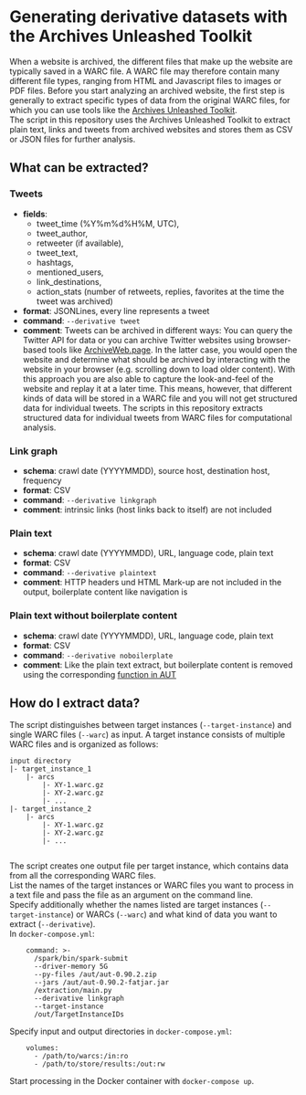 # Generating derivative datasets with the Archives Unleashed Toolkit
When a website is archived, the different files that make up the website are typically saved in a WARC file. A WARC
file may therefore contain many different file types, ranging from HTML and Javascript files to images or PDF files.
Before you start analyzing an archived website, the first step is generally to extract specific 
types of data from the original WARC files, for which you can use tools like the [Archives Unleashed Toolkit](https://archivesunleashed.org/).  
The script in this repository uses the Archives Unleashed Toolkit to extract plain text, links and tweets from archived
websites and stores them as CSV or JSON files for further analysis.

## What can be extracted?
### Tweets
* **fields**:
  * tweet_time (%Y%m%d%H%M, UTC),
  * tweet_author,
  * retweeter (if available),
  * tweet_text,
  * hashtags,
  * mentioned_users,
  * link_destinations,
  * action_stats (number of retweets, replies, favorites at the time the tweet was archived)
* **format**: JSONLines, every line represents a tweet
* **command**: `--derivative tweet`
* **comment**: Tweets can be archived in different ways: You can query the Twitter API for data or you can archive Twitter 
  websites using browser-based tools like [ArchiveWeb.page](https://archiveweb.page/). In the latter case, you would
  open the website and determine what should be archived by interacting with the website in your browser (e.g. scrolling down
  to load older content).
  With this approach you are also able to capture the look-and-feel of the website and replay it at a later time. This means,
  however, that different kinds of data will be stored in a WARC file and you will not get structured data for
  individual tweets. The scripts in this repository extracts structured data for individual tweets from WARC files for
  computational analysis.

### Link graph
* **schema**: crawl date (YYYYMMDD), source host, destination host, frequency
* **format**: CSV
* **command**: `--derivative linkgraph`
* **comment**: intrinsic links (host links back to itself) are not included

### Plain text
* **schema**: crawl date (YYYYMMDD), URL, language code, plain text
* **format**: CSV
* **command**: `--derivative plaintext`
* **comment**: HTTP headers und HTML Mark-up are not included in the output, boilerplate content like navigation is

### Plain text without boilerplate content
* **schema**: crawl date (YYYYMMDD), URL, language code, plain text
* **format**: CSV
* **command**: `--derivative noboilerplate`
* **comment**: Like the plain text extract, but boilerplate content is removed using the corresponding [function in AUT](https://aut.docs.archivesunleashed.org/docs/text-analysis#extract-plain-text-minus-boilerplate)

## How do I extract data?
The script distinguishes between target instances (`--target-instance`) and single WARC files (`--warc`) as input.
A target instance consists of multiple WARC files and is organized as follows:
```shell
input directory
|- target_instance_1
    |- arcs
        |- XY-1.warc.gz
        |- XY-2.warc.gz
        |- ...
|- target_instance_2
    |- arcs
        |- XY-1.warc.gz
        |- XY-2.warc.gz
        |- ...
    
```
The script creates one output file per target instance, which contains data from all the corresponding WARC files.  
List the names of the target instances or WARC files you want to process in a text file and pass the file as an argument 
on the command line.  
Specify additionally whether the names listed are target instances (`--target-instance`) or WARCs (`--warc`) and what 
kind of data you want to extract (`--derivative`).  
In `docker-compose.yml`:
```
    command: >-
      /spark/bin/spark-submit
      --driver-memory 5G 
      --py-files /aut/aut-0.90.2.zip 
      --jars /aut/aut-0.90.2-fatjar.jar 
      /extraction/main.py
      --derivative linkgraph
      --target-instance
      /out/TargetInstanceIDs
```
Specify input and output directories in `docker-compose.yml`:
```
    volumes:
      - /path/to/warcs:/in:ro
      - /path/to/store/results:/out:rw
```
Start processing in the Docker container with `docker-compose up`.